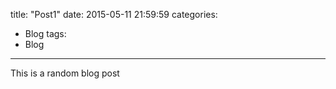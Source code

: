 title: "Post1"
date: 2015-05-11 21:59:59
categories:
- Blog
tags:
- Blog
---

This is a random blog post
